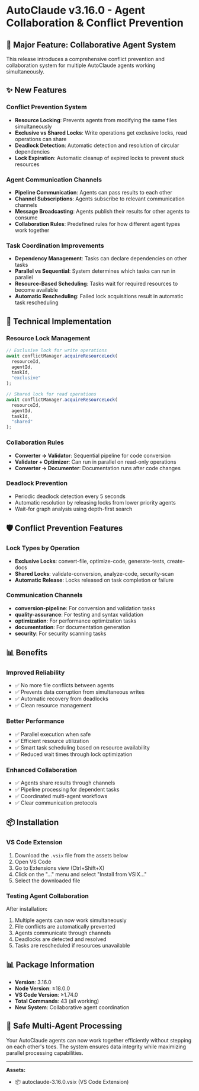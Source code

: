 # AutoClaude v3.16.0 - Agent Collaboration & Conflict Prevention

## 🤝 Major Feature: Collaborative Agent System

This release introduces a comprehensive conflict prevention and collaboration system for multiple AutoClaude agents working simultaneously.

## ✨ New Features

### Conflict Prevention System
- **Resource Locking**: Prevents agents from modifying the same files simultaneously
- **Exclusive vs Shared Locks**: Write operations get exclusive locks, read operations can share
- **Deadlock Detection**: Automatic detection and resolution of circular dependencies
- **Lock Expiration**: Automatic cleanup of expired locks to prevent stuck resources

### Agent Communication Channels
- **Pipeline Communication**: Agents can pass results to each other
- **Channel Subscriptions**: Agents subscribe to relevant communication channels
- **Message Broadcasting**: Agents publish their results for other agents to consume
- **Collaboration Rules**: Predefined rules for how different agent types work together

### Task Coordination Improvements
- **Dependency Management**: Tasks can declare dependencies on other tasks
- **Parallel vs Sequential**: System determines which tasks can run in parallel
- **Resource-Based Scheduling**: Tasks wait for required resources to become available
- **Automatic Rescheduling**: Failed lock acquisitions result in automatic task rescheduling

## 🔧 Technical Implementation

### Resource Lock Management
```typescript
// Exclusive lock for write operations
await conflictManager.acquireResourceLock(
  resourceId,
  agentId,
  taskId,
  "exclusive"
);

// Shared lock for read operations
await conflictManager.acquireResourceLock(
  resourceId,
  agentId,
  taskId,
  "shared"
);
```

### Collaboration Rules
- **Converter → Validator**: Sequential pipeline for code conversion
- **Validator + Optimizer**: Can run in parallel on read-only operations
- **Converter → Documenter**: Documentation runs after code changes

### Deadlock Prevention
- Periodic deadlock detection every 5 seconds
- Automatic resolution by releasing locks from lower priority agents
- Wait-for graph analysis using depth-first search

## 🛡️ Conflict Prevention Features

### Lock Types by Operation
- **Exclusive Locks**: convert-file, optimize-code, generate-tests, create-docs
- **Shared Locks**: validate-conversion, analyze-code, security-scan
- **Automatic Release**: Locks released on task completion or failure

### Communication Channels
- **conversion-pipeline**: For conversion and validation tasks
- **quality-assurance**: For testing and syntax validation
- **optimization**: For performance optimization tasks
- **documentation**: For documentation generation
- **security**: For security scanning tasks

## 📊 Benefits

### Improved Reliability
- ✅ No more file conflicts between agents
- ✅ Prevents data corruption from simultaneous writes
- ✅ Automatic recovery from deadlocks
- ✅ Clean resource management

### Better Performance
- ✅ Parallel execution when safe
- ✅ Efficient resource utilization
- ✅ Smart task scheduling based on resource availability
- ✅ Reduced wait times through lock optimization

### Enhanced Collaboration
- ✅ Agents share results through channels
- ✅ Pipeline processing for dependent tasks
- ✅ Coordinated multi-agent workflows
- ✅ Clear communication protocols

## 📦 Installation

### VS Code Extension
1. Download the `.vsix` file from the assets below
2. Open VS Code
3. Go to Extensions view (Ctrl+Shift+X)
4. Click on the "..." menu and select "Install from VSIX..."
5. Select the downloaded file

### Testing Agent Collaboration
After installation:
1. Multiple agents can now work simultaneously
2. File conflicts are automatically prevented
3. Agents communicate through channels
4. Deadlocks are detected and resolved
5. Tasks are rescheduled if resources unavailable

## 📊 Package Information

- **Version**: 3.16.0
- **Node Version**: ≥18.0.0
- **VS Code Version**: ≥1.74.0
- **Total Commands**: 43 (all working)
- **New System**: Collaborative agent coordination

## 🎉 Safe Multi-Agent Processing

Your AutoClaude agents can now work together efficiently without stepping on each other's toes. The system ensures data integrity while maximizing parallel processing capabilities.

---

**Assets:**
- 📦 autoclaude-3.16.0.vsix (VS Code Extension)